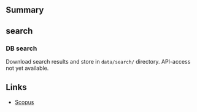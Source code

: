 ## Summary

## search

### DB search

Download search results and store in `data/search/` directory. API-access not yet available.

## Links

- [Scopus](http://www.scopus.com)
